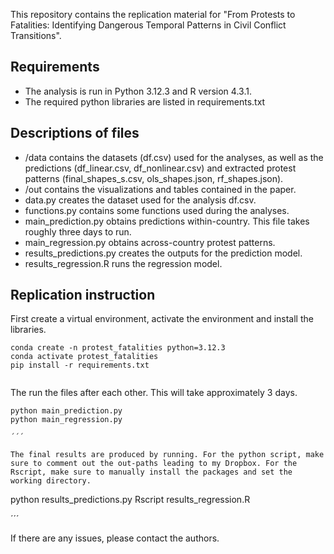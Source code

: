 This repository contains the replication material for "From Protests to Fatalities: Identifying Dangerous Temporal Patterns in Civil Conflict Transitions".

## Requirements
- The analysis is run in Python 3.12.3 and R version 4.3.1.
- The required python libraries are listed in requirements.txt

## Descriptions of files 
- /data contains the datasets (df.csv) used for the analyses, as well as the predictions (df_linear.csv, df_nonlinear.csv) and extracted protest patterns (final_shapes_s.csv, ols_shapes.json, rf_shapes.json).
- /out contains the visualizations and tables contained in the paper. 
- data.py creates the dataset used for the analysis df.csv. 
- functions.py contains some functions used during the analyses. 
- main_prediction.py obtains predictions within-country. This file takes roughly three days to run. 
- main_regression.py obtains across-country protest patterns. 
- results_predictions.py creates the outputs for the prediction model. 
- results_regression.R runs the regression model. 

## Replication instruction
First create a virtual environment, activate the environment and install the libraries. 

```
conda create -n protest_fatalities python=3.12.3
conda activate protest_fatalities
pip install -r requirements.txt
 
```

The run the files after each other. This will take approximately 3 days.

```
python main_prediction.py
python main_regression.py

´´´

The final results are produced by running. For the python script, make sure to comment out the out-paths leading to my Dropbox. For the Rscript, make sure to manually install the packages and set the working directory. 

 ```
python results_predictions.py
Rscript results_regression.R

´´´

If there are any issues, please contact the authors. 
